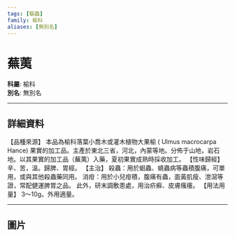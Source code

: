 ```yaml
---
tags: [驅蟲]
family: 榆科
aliases: [無別名]
---
```


# 蕪荑

**科屬**: 榆科  
**別名**: 無別名  

---

## 詳細資料
【品種來源】
本品為榆科落葉小喬木或灌木植物大果榆 (
Ulmus macrocarpa
Hance) 果實的加工品。主產於東北三省，河北，內蒙等地。分佈于山地，岩石地。以其果實的加工品（蕪荑）入藥，夏初果實成熟時採收加工。
【性味歸經】
辛、苦，溫。歸脾、胃經。
【主治】
殺蟲：用於蛔蟲、蟯蟲病等蟲積腹痛，可單用，或與其他殺蟲藥同用。
消疳：用於小兒疳積，腹痛有蟲，面黃肌瘦、泄瀉等證，常配健運脾胃之品。
此外，研末調敷患處，用治疥癬、皮膚瘙癢。
【用法用量】
3～10g。外用適量。

---

## 圖片
